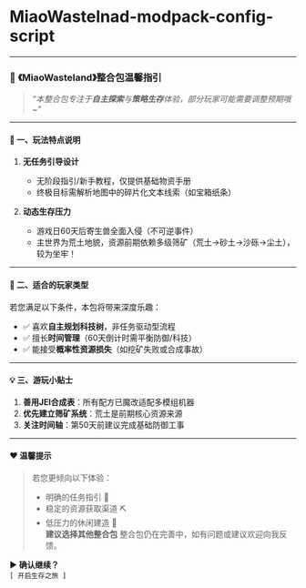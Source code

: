 # MiaoWastelnad-modpack-config-script


---

### 🌱 **《MiaoWasteland》整合包温馨指引**  
> *“本整合包专注于**自主探索**与**策略生存**体验，部分玩家可能需要调整预期哦~”*

---

#### 📖 **一、玩法特点说明**  
1. **无任务引导设计**  
   - 无阶段指引/新手教程，仅提供基础物资手册  
   - 终极目标需解析地图中的碎片化文本线索（如宝箱纸条）  

2. **动态生存压力**  
   - 游戏日60天后寄生兽全面入侵（不可逆事件）  
   - 主世界为荒土地貌，资源前期依赖多级筛矿（荒土→砂土→沙砾→尘土），较为坐牢！

---

#### 🌟 **二、适合的玩家类型**  
若您满足以下条件，本包将带来深度乐趣：  
- ✅ 喜欢**自主规划科技树**，非任务驱动型流程  
- ✅ 擅长**时间管理**（60天倒计时需平衡防御/科技）  
- ✅ 能接受**概率性资源损失**（如挖矿失败或合成事故）  

---

#### 💡 **三、游玩小贴士**  
1. **善用JEI合成表**：所有配方已魔改适配多模组机器  
2. **优先建立筛矿系统**：荒土是前期核心资源来源
3. **关注时间轴**：第50天前建议完成基础防御工事  

---

#### ❤️ **温馨提示**  
> 若您更倾向以下体验：  
> - 明确的任务指引 📜  
> - 稳定的资源获取渠道 ⛏️  
> - 低压力的休闲建造 🏡  
> **建议选择其他整合包**
整合包仍在完善中，如有问题或建议欢迎向我反馈。


**▶ 确认继续？**  
`[ 开启生存之旅 ]`  
